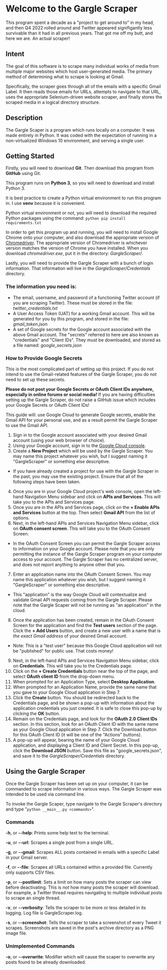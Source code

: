# Welcome to the Gargle Scraper
This program spent a decade as a "project to get around to" in my head, and then Q4 2022 rolled around and Twitter appeared signifigantly less survivable than it had in all previous years.  That got me off my butt, and here we are.  An actual scraper!


## Intent
The goal of this software is to scrape many individual works of media from multiple major websites which host user-generated media.  The primary method of determining what to scrape is looking at Gmail.

Specifically, the scraper goes through all of the emails with a specific Gmail Label.  It then reads those emails for URLs, attempts to navigate to that URL, uses the appropriate Selenium-driven website scraper, and finally stores the scraped media in a logical directory structure.


## Description
The Gargle Scaper is a program which runs locally on a computer.  It was made entirely in Python.  It was coded with the expectation of running in a non-virtualized Windows 10 environment, and serving a single user.


## Getting Started
Firstly, you will need to download **Git**.  Then download this program from **GitHub** using Git.

This program runs on **Python 3**, so you will need to download and install Python 3.

It is best practice to create a Python virtual environment to run this program in.  I use **venv** because it is convenient.

Python virtual environment or not, you will need to download the required Python packages using the command: ```python pip install requirements.txt```

In order to get this program up and running, you will need to install Google Chrome onto your computer, and also download the appropriate version of [Chromedriver](https://chromedriver.chromium.org/downloads).  The appropriate version of Chromedriver is whichever version matches the version of Chrome you have installed.  When you download *chromedriver.exe*, put it in the directory: *GargleScraper/*.

Lastly, you will need to provide the Gargle Scraper with a bunch of login information.  That information will live in the *GargleScraper/Credentials* directory.


### The information you need is:
- The email, username, and password of a functioning Twitter account (if you are scraping Twitter).  These must be stored in the file: *twitter_credentials.txt*
- A User Access Token (UAT) for a working Gmail account.  This will be generated for you by this program, and stored in the file: *gmail_token.json*
- A set of Google secrets for the Google account associated with the above Gmail account.  The "secrets" referred to here are also known as "credentials" and "Client IDs".  They must be downloaded, and stored as a file named: *google_secrets.json*

### How to Provide Google Secrets
This is the most complicated part of setting up this project.  If you do not intend to use the Gmail-related features of the Gargle Scraper, you do not need to set up these secrets.

**Please do not post your Google Secrets or OAuth Client IDs anywhere, especially in online forums or social media!**  If you are having difficulties setting up the Gargle Scraper, do not raise a GitHub issue which includes your Google Secrets or OAuth Client IDs!

This guide will: use Google Cloud to generate Google secrets, enable the Gmail API for your personal use, and as a result permit the Gargle Scraper to use the Gmail API.

1. Sign in to the Google account associated with your desired Gmail account (using your web browser of choice).
2. Using your Google account, sign in to the [Google Cloud console](https://console.cloud.google.com/).
3. Create a **New Project** which will be used by the Gargle Scraper.  You may name this project whatever you wish, but I suggest naming it "GargleScraper" or something else descriptive.
  * If you have already created a project for use with the Gargle Scraper in the past, you may use the existing project.  Ensure that all of the following steps have been taken.
4. Once you are in your Google Cloud project's web console, open the left-hand Navigation Menu sidebar and click on **APIs and Services**.  This will take you to the APIs and Services page.
5. Once you are in the APIs and Services page, click on the **+ Enable APIs and Services** button at the top.  Then select **Gmail API** from the list of options.
6. Next, in the left-hand APIs and Services Navigation Menu sidebar, click on **OAuth consent screen**.  This will take you to the OAuth Consent Screen.
  * In the OAuth Consent Screen you can permit the Gargle Scraper access to information on your Google account.  Please note that you are only permitting the instance of the Gargle Scraper program on your computer access to your account.  The Gargle Scraper has no centralized server, and does not report anything to anyone other that you.
7. Enter an application name into the OAuth Consent Screen.  You may name this application whatever you wish, but I suggest naming it "GargleScraper" or something else descriptive.
  * This "application" is the way Google Cloud will contextualize and validate Gmail API requests coming from the Gargle Scraper.  Please note that the Gargle Scaper will not be running as "an application" in the cloud.
8. Once the application has been created, remain in the OAuth Consent Screen for the application and find the **Test users** section of the page.  Click the **+ Add Users** button, and create a new user with a name that is *the exact Gmail address* of your desired Gmail account.
  * Note: This is a "test user" because this Google Cloud application will not be "published" for public use.  That costs money!
9. Next, in the left-hand APIs and Services Navigation Menu sidebar, click on **Credentials**.  This will take you to the Credentials page.
10. Click on the **+ Create Credentials** button near the top of the page, and select **OAuth client ID** from the drop-down menu.
11. When prompted for an Application Type, select **Desktop Application**.
12. When prompted for an Application Name, provide the same name that you gave to your Google Cloud application in Step 7.
13. Click the **Create** button.  You should be redirected back to the Credentials page, and be shown a pop-up with information about the application credentials you just created.  It is safe to close this pop-up by clicking the **OK** button.
14. Remain on the Credentials page, and look for the **OAuth 2.0 Client IDs** section.  In this section, look for an OAuth Client ID with the same name as your Google Cloud application in Step 7.  Click the Download button for this OAuth Client ID (it will be one of the "Actions" buttons).
15. A pop-up will appear, bearing the name of your Google Cloud application, and displaying a Client ID and Client Secret.  In this pop-up, click the **Download JSON** button.  Save this file as "google_secrets.json", and save it to the *GargleScraper/Credentials* directory.


## Using the Gargle Scraper
Once the Gargle Scraper has been set up on your computer, it can be commanded to scrape information in various ways.  The Gargle Scraper was intended to be used via command line.

To invoke the Gargle Scaper, type navigate to the Gargle Scraper's directory and type "`python __main__.py <commands>`".

### Commands
**-h**, or **--help**: Prints some help text to the terminal.

**-u**, or **--url**: Scrapes a single post from a single URL.

**-g**, or **--gmail**: Scrapes ALL posts contained in emails with a specific Label in your Gmail server.

**-f**, or **--file**: Scrapes all URLs contained within a provided file. Currently only supports CSV files.

**-p**, or **--postlimit**: Sets a limit on how many posts the scraper can view before deactivating. This is *not* how many posts the scraper will download. For example, a Twitter thread requires navigating to multiple individual posts to scrape an single thread.

**-v**, or **--verbosity**: Tells the scraper to be more or less detailed in its logging. Log file is GargleScraper.log.

**-s**, or **--screenshot**: Tells the scraper to take a screenshot of every Tweet it scrapes. Screenshots are saved in the post's archive directory as a PNG image file.

### Unimplemented Commands
**-o**, or **--overwrite**: Modifier which will cause the scaper to overwrite any posts found to be already downloaded.